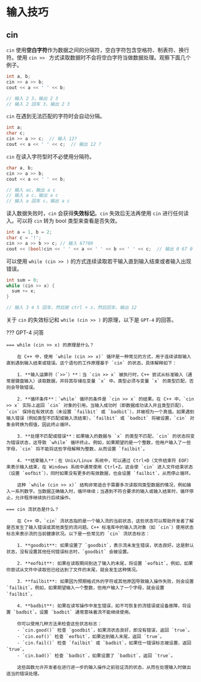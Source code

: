 # 输入技巧

## cin

`cin` 使用**空白字符**作为数据之间的分隔符，空白字符包含空格符、制表符、换行符。使用 `cin >> ` 方式读取数据时不会将空白字符当做数据处理。观察下面几个例子。

```cpp
int a, b;
cin >> a >> b;
cout << a << ' ' << b;

// 输入 2 3，输出 2 3
// 输入 2 回车 3，输出 2 3
```

`cin` 在遇到无法匹配的字符时会自动分隔。

```cpp
int a;
char c;
cin >> a >> c;  // 输入 12?
cout << a << ' ' << c;  // 输出 12 ?
```

`cin` 在读入字符型时不必使用分隔符。

```cpp
char a, b;
cin >> a >> b;
cout << a << ' ' << b;

// 输入 ac，输出 a c
// 输入 a c，输出 a c
// 输入 a 回车 c，输出 a c
```

读入数据失败时，`cin` 会获得**失效标记**。`cin` 失效后无法再使用 `cin` 进行任何读入。可以将 `cin` 转为 bool 类型来查看是否失效。

```cpp
int a = 1, b = 2;
char c = '!';
cin >> a >> b >> c; // 输入 67?89
cout << (bool)cin << ' ' << a << ' ' << b << ' ' << c;  // 输出 0 67 0 !
```

可以使用 `while (cin >> )` 的方式连续读取若干输入直到输入结束或者输入出现错误。

```cpp
int sum = 0;
while (cin >> x) {
  sum += x;
}

// 输入 3 4 5 回车，然后按 ctrl + z，然后回车，输出 12
```

关于 `cin` 的失效标记和 `while (cin >> )` 的原理，以下是 `GPT-4` 的回答。

??? GPT-4 问答

    === while (cin >> x) 的原理是什么？

        在 C++ 中，使用 `while (cin >> x)` 循环是一种常见的方式，用于连续读取输入直到遇到输入结束或错误。这个语句的工作原理基于 `cin` 的状态，具体解释如下：

        1. **输入运算符（`>>`）**：当 `cin >> x` 被执行时，C++ 尝试从标准输入（通常是键盘输入）读取数据，并将其存储在变量 `x` 中。类型必须与变量 `x` 的类型匹配，否则会导致错误。

        2. **循环条件**：`while` 循环的条件是 `cin >> x` 的结果。在 C++ 中，`cin >> x` 实际上返回 `cin` 对象的引用。当输入成功时（即数据成功读入并且类型匹配），`cin` 保持在有效状态（未设置 `failbit` 或 `badbit`），并被视为一个真值。如果遇到输入错误（例如类型不匹配或输入流结束），`failbit` 或 `badbit` 将被设置，`cin` 对象会转换为假值，因此终止循环。

        3. **处理不匹配或错误**：如果输入的数据与 `x` 的类型不匹配，`cin` 的状态将变为错误状态，这导致 `while` 循环终止。例如，如果期望的是一个整数，但用户输入了一些字母，`cin` 将不能将这些字母解释为整数，从而设置 `failbit`。

        4. **结束输入**：在 Unix/Linux 系统中，可以通过 Ctrl+D（文件结束符 EOF）来表示输入结束，在 Windows 系统中通常使用 Ctrl+Z。这会使 `cin` 进入文件结束状态（设置 `eofbit`），同时如果没有更多的有效数据，也会设置 `failbit`，从而停止循环。

        这种 `while (cin >> x)` 结构非常适合于需要多次读取同类型数据的情况，例如输入一系列数字。当数据正确输入时，循环继续；当遇到不符合要求的输入或输入结束时，循环停止，允许程序继续执行后续操作。

    === cin 流状态是什么？

        在 C++ 中，`cin` 流状态指的是一个输入流的当前状态，这些状态可以帮助开发者了解是否发生了输入错误或其他类型的流问题。C++ 标准库中的输入流对象（如 `cin`）使用状态标志来表示流的当前健康状况。以下是一些常见的 `cin` 流状态标志：

        1. **goodbit**: 如果设置了 `goodbit`，表示流未发生错误，状态良好。这是默认状态，没有设置其他任何错误标志时，`goodbit` 会被设置。

        2. **eofbit**: 如果在读取期间到达了输入的末尾，将设置 `eofbit`。例如，如果你尝试从文件中读取但已经达到了文件的末尾，就会发生这种情况。

        3. **failbit**: 如果因为预期格式外的字符或其他原因导致输入操作失败，则会设置 `failbit`。例如，如果期望输入一个整数，但用户输入了一个字母，就会设置 `failbit`。

        4. **badbit**: 如果在读写操作中发生错误，如不可恢复的流错误或设备故障，将设置 `badbit`。设置 `badbit` 通常意味着流不能继续使用。

        你可以使用几种方法来检查这些状态标志：
        - `cin.good()` 检查 `goodbit`，如果流状态良好，即没有错误，返回 `true`。
        - `cin.eof()` 检查 `eofbit`，如果达到输入末尾，返回 `true`。
        - `cin.fail()` 检查 `failbit` 或 `badbit`，如果任一错误标志被设置，返回 `true`。
        - `cin.bad()` 检查 `badbit`，如果设置了 `badbit`，返回 `true`。

        这些函数允许开发者在进行进一步的输入操作之前验证流的状态，从而在处理输入时做出适当的错误处理。
